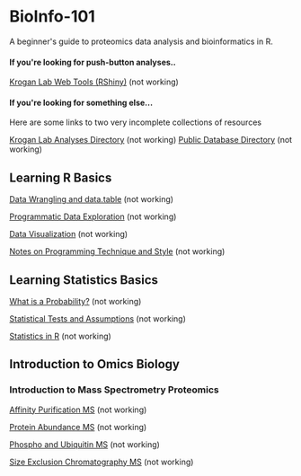 # BioInfo-101
A beginner's guide to proteomics data analysis and bioinformatics in R. 

#### If you're looking for push-button analyses..
[Krogan Lab Web Tools (RShiny)]() (not working)

#### If you're looking for something else... 
Here are some links to two very incomplete collections of resources

[Krogan Lab Analyses Directory](./../shinyKrogan) (not working)
[Public Database Directory]() (not working)


## Learning R Basics

[Data Wrangling and data.table]() (not working)

[Programmatic Data Exploration]() (not working)

[Data Visualization]() (not working)

[Notes on Programming Technique and Style]() (not working)


## Learning Statistics Basics

[What is a Probability?]() (not working)

[Statistical Tests and Assumptions]() (not working)

[Statistics in R]() (not working)


## Introduction to Omics Biology

### Introduction to Mass Spectrometry Proteomics

[Affinity Purification MS]() (not working)

[Protein Abundance MS]() (not working)

[Phospho and Ubiquitin MS]() (not working)

[Size Exclusion Chromatography MS]() (not working)


